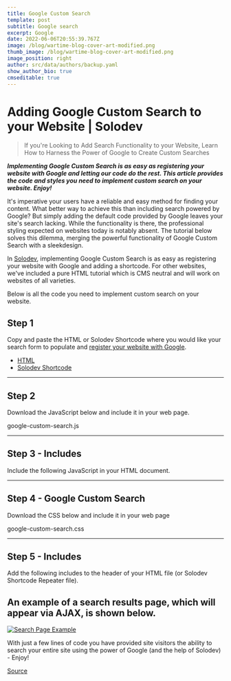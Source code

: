 ```yaml
---
title: Google Custom Search
template: post
subtitle: Google search
excerpt: Google
date: 2022-06-06T20:55:39.767Z
image: /blog/wartime-blog-cover-art-modified.png
thumb_image: /blog/wartime-blog-cover-art-modified.png
image_position: right
author: src/data/authors/backup.yaml
show_author_bio: true
cmseditable: true
---
```

# Adding Google Custom Search to your Website | Solodev

> If you're Looking to Add Search Functionality to your Website, Learn How to Harness the Power of Google to Create Custom Searches

***Implementing Google Custom Search is as easy as registering your website with Google and letting our code do the rest. This article provides the code and styles you need to implement custom search on your website. Enjoy!***

It's imperative your users have a reliable and easy method for finding your content. What better way to achieve this than including search powered by Google? But simply adding the default code provided by Google leaves your site's search lacking. While the functionality is there, the professional styling expected on websites today is notably absent. The tutorial below solves this dilemma, merging the powerful functionality of Google Custom Search with a sleekdesign.

In [Solodev](https://www.solodev.com/), implementing Google Custom Search is as easy as registering your website with Google and adding a shortcode. For other websites, we've included a pure HTML tutorial which is CMS neutral and will work on websites of all varieties.

Below is all the code you need to implement custom search on your website.

## [](https://github.localhost/#step-1)Step 1

Copy and paste the HTML or Solodev Shortcode where you would like your search form to populate and [register your website with Google](http://cse.google.com/).

* [HTML](https://github.localhost/#code1)
* [Solodev Shortcode](https://github.localhost/#code2)

- - -

## [](https://github.localhost/#step-2)Step 2

Download the JavaScript below and include it in your web page.

google-custom-search.js

- - -

## [](https://github.localhost/#step-3---includes)Step 3 - Includes

Include the following JavaScript in your HTML document.

- - -

## [](https://github.localhost/#step-4---google-custom-search)Step 4 - Google Custom Search

Download the CSS below and include it in your web page

google-custom-search.css

- - -

## [](https://github.localhost/#step-5---includes)Step 5 - Includes

Add the following includes to the header of your HTML file (or Solodev Shortcode Repeater file).

## [](https://github.localhost/#an-example-of-a-search-results-page-which-will-appear-via-ajax-is-shown-below)An example of a search results page, which will appear via AJAX, is shown below.

[![Search Page Example](<>)](<>)

With just a few lines of code you have provided site visitors the ability to search your entire site using the power of Google (and the help of Solodev) - Enjoy!

[Source](https://www.solodev.com/blog/web-design/adding-google-custom-search-to-your-website.stml)